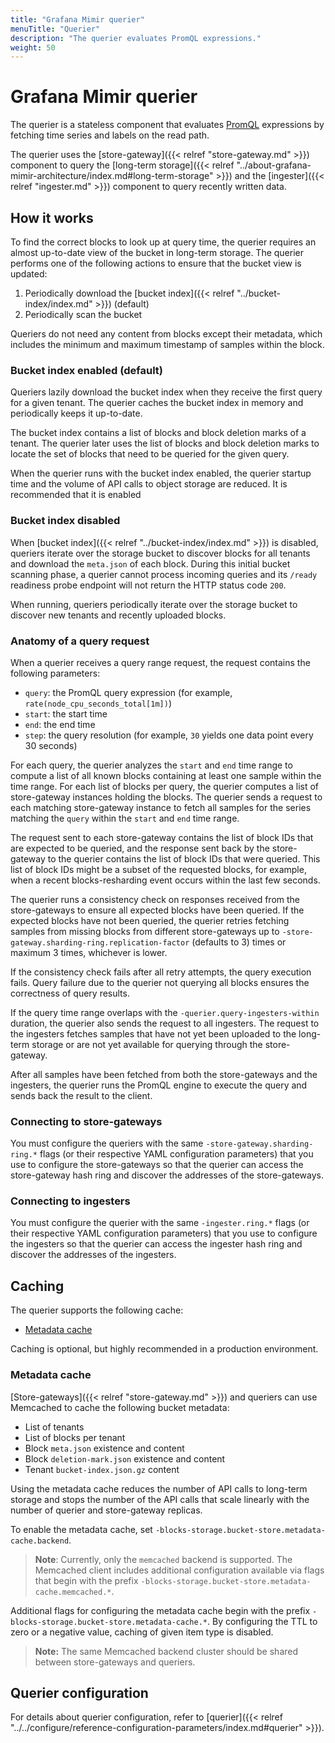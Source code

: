 ```yaml
---
title: "Grafana Mimir querier"
menuTitle: "Querier"
description: "The querier evaluates PromQL expressions."
weight: 50
---
```


# Grafana Mimir querier

The querier is a stateless component that evaluates [PromQL](https://prometheus.io/docs/prometheus/latest/querying/basics/)
expressions by fetching time series and labels on the read path.

The querier uses the [store-gateway]({{< relref "store-gateway.md" >}}) component to query the [long-term storage]({{< relref "../about-grafana-mimir-architecture/index.md#long-term-storage" >}}) and the [ingester]({{< relref "ingester.md" >}}) component to query recently written data.

## How it works

To find the correct blocks to look up at query time, the querier requires an almost up-to-date view of the bucket in long-term storage. The querier performs one of the following actions to ensure that the bucket view is updated:

1. Periodically download the [bucket index]({{< relref "../bucket-index/index.md" >}}) (default)
2. Periodically scan the bucket

Queriers do not need any content from blocks except their metadata, which includes the minimum and maximum timestamp of samples within the block.

### Bucket index enabled (default)

Queriers lazily download the bucket index when they receive the first query for a given tenant. The querier caches the bucket index in memory and periodically keeps it up-to-date.

The bucket index contains a list of blocks and block deletion marks of a tenant. The querier later uses the list of blocks and block deletion marks to locate the set of blocks that need to be queried for the given query.

When the querier runs with the bucket index enabled, the querier startup time and the volume of API calls to object storage are reduced. It is recommended that it is enabled

### Bucket index disabled

When [bucket index]({{< relref "../bucket-index/index.md" >}}) is disabled, queriers iterate over the storage bucket to discover blocks for all tenants and download the `meta.json` of each block. During this initial bucket scanning phase, a querier cannot process incoming queries and its `/ready` readiness probe endpoint will not return the HTTP status code `200`.

When running, queriers periodically iterate over the storage bucket to discover new tenants and recently uploaded blocks.

### Anatomy of a query request

When a querier receives a query range request, the request contains the following parameters:

- `query`: the PromQL query expression (for example, `rate(node_cpu_seconds_total[1m])`)
- `start`: the start time
- `end`: the end time
- `step`: the query resolution (for example, `30` yields one data point every 30 seconds)

For each query, the querier analyzes the `start` and `end` time range to compute a list of all known blocks containing at least one sample within the time range.
For each list of blocks per query, the querier computes a list of store-gateway instances holding the blocks. The querier sends a request to each matching store-gateway instance to fetch all samples for the series matching the `query` within the `start` and `end` time range.

The request sent to each store-gateway contains the list of block IDs that are expected to be queried, and the response sent back by the store-gateway to the querier contains the list of block IDs that were queried.
This list of block IDs might be a subset of the requested blocks, for example, when a recent blocks-resharding event occurs within the last few seconds.

The querier runs a consistency check on responses received from the store-gateways to ensure all expected blocks have been queried.
If the expected blocks have not been queried, the querier retries fetching samples from missing blocks from different store-gateways up to `-store-gateway.sharding-ring.replication-factor` (defaults to 3) times or maximum 3 times, whichever is lower.

If the consistency check fails after all retry attempts, the query execution fails.
Query failure due to the querier not querying all blocks ensures the correctness of query results.

If the query time range overlaps with the `-querier.query-ingesters-within` duration, the querier also sends the request to all ingesters.
The request to the ingesters fetches samples that have not yet been uploaded to the long-term storage or are not yet available for querying through the store-gateway.

After all samples have been fetched from both the store-gateways and the ingesters, the querier runs the PromQL engine to execute the query and sends back the result to the client.

### Connecting to store-gateways

You must configure the queriers with the same `-store-gateway.sharding-ring.*` flags (or their respective YAML configuration parameters) that you use to configure the store-gateways so that the querier can access the store-gateway hash ring and discover the addresses of the store-gateways.

### Connecting to ingesters

You must configure the querier with the same `-ingester.ring.*` flags (or their respective YAML configuration parameters) that you use to configure the ingesters so that the querier can access the ingester hash ring and discover the addresses of the ingesters.

## Caching

The querier supports the following cache:

- [Metadata cache](#metadata-cache)

Caching is optional, but highly recommended in a production environment.

### Metadata cache

[Store-gateways]({{< relref "store-gateway.md" >}}) and queriers can use Memcached to cache the following bucket metadata:

- List of tenants
- List of blocks per tenant
- Block `meta.json` existence and content
- Block `deletion-mark.json` existence and content
- Tenant `bucket-index.json.gz` content

Using the metadata cache reduces the number of API calls to long-term storage and stops the number of the API calls that scale linearly with the number of querier and store-gateway replicas.

To enable the metadata cache, set `-blocks-storage.bucket-store.metadata-cache.backend`.

> **Note**: Currently, only the `memcached` backend is supported. The Memcached client includes additional configuration available via flags that begin with the prefix `-blocks-storage.bucket-store.metadata-cache.memcached.*`.

Additional flags for configuring the metadata cache begin with the prefix `-blocks-storage.bucket-store.metadata-cache.*`. By configuring the TTL to zero or a negative value, caching of given item type is disabled.

> **Note:** The same Memcached backend cluster should be shared between store-gateways and queriers.

## Querier configuration

For details about querier configuration, refer to [querier]({{< relref "../../configure/reference-configuration-parameters/index.md#querier" >}}).
